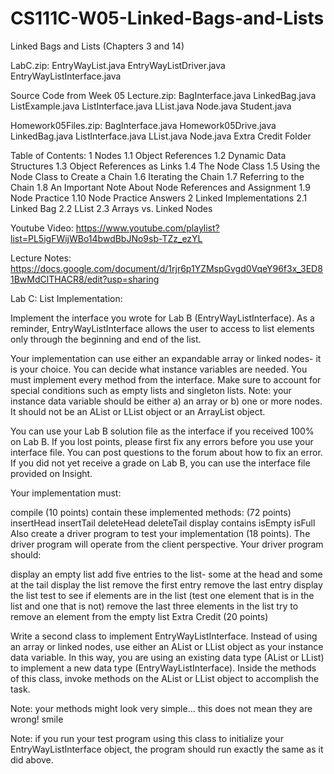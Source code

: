 # CS111C-W05-Linked-Bags-and-Lists
Linked Bags and Lists (Chapters 3 and 14)

LabC.zip:
  EntryWayList.java
  EntryWayListDriver.java
  EntryWayListInterface.java
  
Source Code from Week 05 Lecture.zip:
  BagInterface.java
  LinkedBag.java
  ListExample.java
  ListInterface.java
  LList.java
  Node.java
  Student.java 
  
Homework05Files.zip:
  BagInterface.java
  Homework05Drive.java
  LinkedBag.java
  ListInterface.java
  LList.java
  Node.java
  Extra Credit Folder

Table of Contents: 
  1 Nodes
    1.1 Object References
    1.2 Dynamic Data Structures
    1.3 Object References as Links
    1.4 The Node Class
    1.5 Using the Node Class to Create a Chain
    1.6 Iterating the Chain
    1.7 Referring to the Chain
    1.8 An Important Note About Node References and Assignment
    1.9 Node Practice
    1.10 Node Practice Answers
  2 Linked Implementations
    2.1 Linked Bag
    2.2 LList
    2.3 Arrays vs. Linked Nodes

Youtube Video:
https://www.youtube.com/playlist?list=PL5igFWijWBo14bwdBbJNo9sb-TZz_ezYL

Lecture Notes:
https://docs.google.com/document/d/1rjr6p1YZMspGvgd0VqeY96f3x_3ED81BwMdClTHACR8/edit?usp=sharing

Lab C: List Implementation:

Implement the interface you wrote for Lab B (EntryWayListInterface). As a reminder, EntryWayListInterface allows the user to access to list elements only through the beginning and end of the list.

Your implementation can use either an expandable array or linked nodes- it is your choice. You can decide what instance variables are needed. You must implement every method from the interface. Make sure to account for special conditions such as empty lists and singleton lists. Note: your instance data variable should be either a) an array or b) one or more nodes. It should not be an AList or LList object or an ArrayList object.

You can use your Lab B solution file as the interface if you received 100% on Lab B. If you lost points, please first fix any errors before you use your interface file. You can post questions to the forum about how to fix an error. If you did not yet receive a grade on Lab B, you can use the interface file provided on Insight.

Your implementation must:

compile (10 points)
contain these implemented methods: (72 points)
insertHead
insertTail
deleteHead
deleteTail
display
contains
isEmpty
isFull
Also create a driver program to test your implementation (18 points). The driver program will operate from the client perspective. Your driver program should:

display an empty list
add five entries to the list- some at the head and some at the tail
display the list
remove the first entry
remove the last entry
display the list
test to see if elements are in the list (test one element that is in the list and one that is not)
remove the last three elements in the list
try to remove an element from the empty list
Extra Credit (20 points)

Write a second class to implement EntryWayListInterface. Instead of using an array or linked nodes, use either an AList or LList object as your instance data variable. In this way, you are using an existing data type (AList or LList) to implement a new data type (EntryWayListInterface). Inside the methods of this class, invoke methods on the AList or LList object to accomplish the task.

Note: your methods might look very simple... this does not mean they are wrong! smile

Note: if you run your test program using this class to initialize your EntryWayListInterface object, the program should run exactly the same as it did above.
